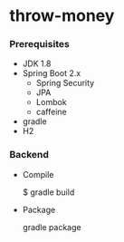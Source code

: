 # throw-money

### **Prerequisites**

- JDK 1.8
- Spring Boot 2.x
    - Spring Security
    - JPA
    - Lombok
    - caffeine
- gradle
- H2

### **Backend**

- Compile

    $ gradle build

- Package

    gradle package

